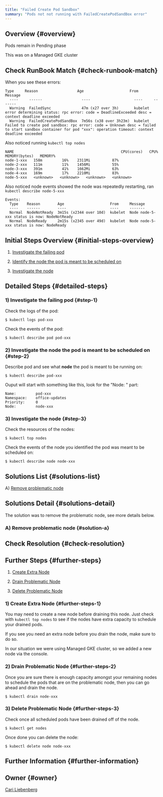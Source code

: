 ```yaml
---
title: "Failed Create Pod Sandbox"
summary: "Pods not not running with FailedCreatePodSandBox error"
---
```


## Overview {#overview}

Pods remain in Pending phase 

This was on a Managed GKE cluster

## Check RunBook Match {#check-runbook-match}

When you see these errors:

```
Type     Reason                  Age                     From     Message
  ----     ------                  ----                    ----     -------
  Warning  FailedSync              47m (x27 over 3h)       kubelet  error determining status: rpc error: code = DeadlineExceeded desc = context deadline exceeded
  Warning  FailedCreatePodSandBox  7m56s (x38 over 3h23m)  kubelet  Failed to create pod sandbox: rpc error: code = Unknown desc = failed to start sandbox container for pod "xxx": operation timeout: context deadline exceeded
```

Also noticed running `kubectl top nodes`

```
NAME                                                 CPU(cores)   CPU%   MEMORY(bytes)   MEMORY%
node-1-xxx   158m         16%    2311Mi          87%
node-2-xxx   111m         11%    1456Mi          55%
node-3-xxx   391m         41%    1662Mi          63%
node-4-xxx   169m         17%    2210Mi          83%
node-5-xxx   <unknown>   <unknown>   <unknown>   <unknown>
```

Also noticed node events showed the node was repeatedly restarting, ran `kubectl describe node-5-xxx`

```
Events:
  Type    Reason        Age                     From     Message
  ----    ------        ----                    ----     -------
  Normal  NodeNotReady  3m15s (x2344 over 10d)  kubelet  Node node-5-xxx status is now: NodeNotReady
  Normal  NodeReady     2m15s (x2345 over 49d)  kubelet  Node node-5-xxx status is now: NodeReady
```

## Initial Steps Overview {#initial-steps-overview}

1) [Investigate the failing pod](#step-1)

2) [Identify the node the pod is meant to be scheduled on](#step-2)

3) [Investigate the node](#step-3)

## Detailed Steps {#detailed-steps}

### 1) Investigate the failing pod {#step-1}

Check the logs of the pod:

    $ kubectl logs pod-xxx

Check the events of the pod:

    $ kubectl describe pod pod-xxx

### 2) Investigate the node the pod is meant to be scheduled on {#step-2}

Describe pod and see what **node** the pod is meant to be running on:

    $ kubectl describe pod-xxx

Ouput will start with something like this, look for the "Node: " part:

```
Name:         pod-xxx
Namespace:    office-updates
Priority:     0
Node:         node-xxx
```

### 3) Investigate the node {#step-3}

Check the resources of the nodes:

    $ kubectl top nodes

Check the events of the node you identified the pod was meant to be scheduled on:

    $ kubectl describe node node-xxx

## Solutions List {#solutions-list}

A) [Remove problematic node](#solution-a)

## Solutions Detail {#solutions-detail}

The solution was to remove the problematic node, see more details below.

### A) Remove problematic node {#solution-a}

## Check Resolution {#check-resolution}

## Further Steps {#further-steps}

1) [Create Extra Node](#further-steps-1)

2) [Drain Problematic Node](#further-steps-2)

3) [Delete Problematic Node](#further-steps-3)

### 1) Create Extra Node {#further-steps-1}

You may need to create a new node before draining this node. Just check with `kubectl top nodes` to see if the nodes have extra capacity to schedule your drained pods.

If you see you need an extra node before you drain the node, make sure to do so.

In our situation we were using Managed GKE cluster, so we added a new node via the console.

### 2) Drain Problematic Node {#further-steps-2}

Once you are sure there is enough capacity amongst your remaining nodes to schedule the pods that are on the problematic node, then you can go ahead and drain the node.

    $ kubectl drain node-xxx

### 3) Delete Problematic Node {#further-steps-3}

Check once all scheduled pods have been drained off of the node. 

    $ kubectl get nodes

Once done you can delete the node:

    $ kubectl delete node node-xxx

## Further Information {#further-information}

## Owner {#owner}

[Cari Liebenberg](https://github.com/CariZa)

[//]: # (REFERENCED DOCS)
[//]: # (https://kubernetes.io/docs/tasks/administer-cluster/safely-drain-node/)

